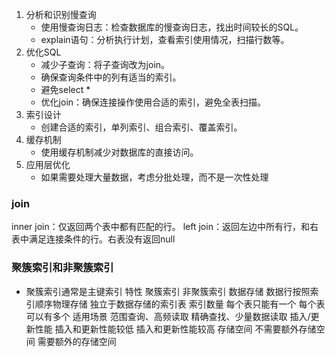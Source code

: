 1. 分析和识别慢查询
   + 使用慢查询日志：检查数据库的慢查询日志，找出时间较长的SQL。
   + explain语句：分析执行计划，查看索引使用情况，扫描行数等。
2. 优化SQL
    + 减少子查询：将子查询改为join。
    + 确保查询条件中的列有适当的索引。
    + 避免select *
    + 优化join：确保连接操作使用合适的索引，避免全表扫描。
3. 索引设计
    + 创建合适的索引，单列索引、组合索引、覆盖索引。
4. 缓存机制
   + 使用缓存机制减少对数据库的直接访问。
5. 应用层优化
   + 如果需要处理大量数据，考虑分批处理，而不是一次性处理

### join
inner join：仅返回两个表中都有匹配的行。
left join：返回左边中所有行，和右表中满足连接条件的行。右表没有返回null

### 聚簇索引和非聚簇索引
+ 聚簇索引通常是主键索引
  特性	聚簇索引	非聚簇索引
  数据存储	数据行按照索引顺序物理存储	独立于数据存储的索引表
  索引数量	每个表只能有一个	每个表可以有多个
  适用场景	范围查询、高频读取	精确查找、少量数据读取
  插入/更新性能	插入和更新性能较低	插入和更新性能较高
  存储空间	不需要额外存储空间	需要额外的存储空间